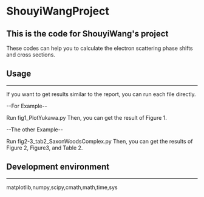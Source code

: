 # ShouyiWangProject
This is the code for ShouyiWang's project
-----------------------------------------

These codes can help you to calculate the electron scattering phase shifts and cross sections.

## Usage
---------------------

If you want to get results similar to the report, you can run each file directly.

--For Example--

Run fig1_PlotYukawa.py
Then, you can get the result of Figure 1.

--The other Example--

Run fig2-3_tab2_SaxonWoodsComplex.py
Then, you can get the results of Figure 2, Figure3, and Table 2.

## Development environment
--------------------------

matplotlib,numpy,scipy,cmath,math,time,sys
